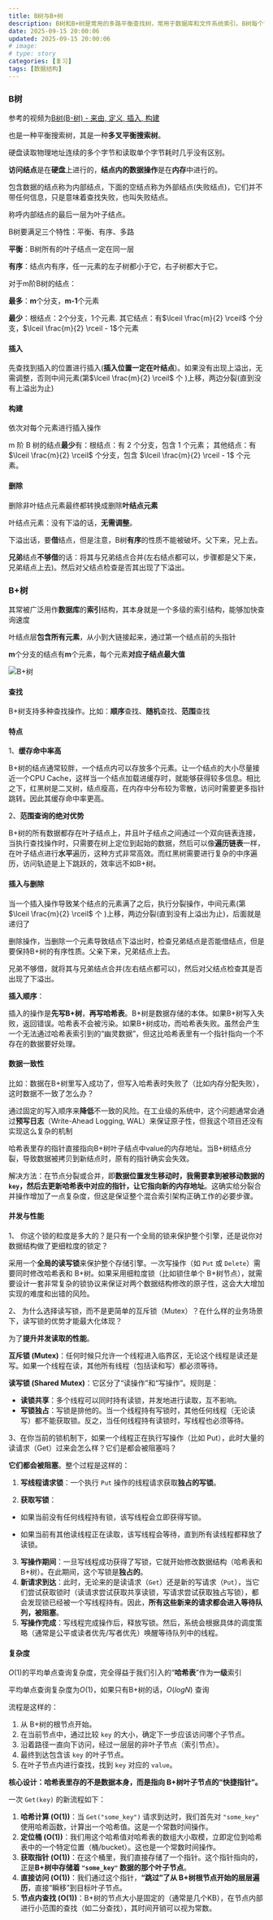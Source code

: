 ```yaml
---
title: B树与B+树
description: B树和B+树是常用的多路平衡查找树，常用于数据库和文件系统索引。B树每个节点同时存放键和数据，而B+树的非叶子节点只存储键作为索引，所有数据则集中存储在叶子节点。这让B+树在范围查询和磁盘I/O方面更具优势，且更容易获得更高的缓存命中率。此外，文章还介绍了将哈希表与B+树结合以实现接近O(1)的平均查询速度
date: 2025-09-15 20:00:06
updated: 2025-09-15 20:00:06
# image:
# type: story
categories: [复习]
tags: [数据结构]
---
```


### B树

参考的视频为[B树(B-树) - 来由, 定义, 插入, 构建](https://www.bilibili.com/video/BV1tJ4m1w7yR/?spm_id_from=333.337.search-card.all.click&vd_source=926559b5444a073a9a6635cc350e8504)

也是一种平衡搜索树，其是一种**多叉平衡搜索树**。

硬盘读取物理地址连续的多个字节和读取单个字节耗时几乎没有区别。

**访问结点**是在**硬盘**上进行的，**结点内的数据操作**是在**内存**中进行的。

包含数据的结点称为内部结点，下面的空结点称为外部结点(失败结点)，它们并不带任何信息，只是意味着查找失败，也叫失败结点。

称呼内部结点的最后一层为叶子结点。

B树要满足三个特性：平衡、有序、多路

**平衡**：B树所有的叶子结点一定在同一层

**有序**：结点内有序，任一元素的左子树都小于它，右子树都大于它。

对于m阶B树的结点：

**最多**：**m**个分支，**m-1**个元素

**最少**：根结点：2个分支，1个元素. 其它结点：有$\lceil \frac{m}{2} \rceil$ 个分支，$\lceil \frac{m}{2} \rceil - 1$个元素

#### 插入

先查找到插入的位置进行插入(**插入位置一定在叶结点**)。如果没有出现上溢出，无需调整，否则中间元素(第$\lceil \frac{m}{2} \rceil$ 个 )上移，两边分裂(直到没有上溢出为止)

#### 构建

依次对每个元素进行插入操作

m 阶 B 树的结点**最少**有：根结点：有 2 个分支，包含 1 个元素； 其他结点：有 $\lceil \frac{m}{2} \rceil$ 个分支，包含 $\lceil \frac{m}{2} \rceil - 1$ 个元素。

#### 删除

删除非叶结点元素最终都转换成删除**叶结点元素**

叶结点元素：没有下溢的话，**无需调整**。

下溢出话，要**借**结点，但是注意，B树**有序**的性质不能被破坏。父下来，兄上去。

**兄弟**结点**不够借**的话：将其与兄弟结点合并(左右结点都可以，步骤都是父下来，兄弟结点上去)。然后对父结点检查是否其出现了下溢出。

### B+树

其常被广泛用作**数据库**的**索引**结构，其本身就是一个多级的索引结构，能够加快查询速度

叶结点层**包含所有元素**，从小到大链接起来，通过第一个结点前的头指针

**m**个分支的结点有**m**个元素，每个元素**对应子结点最大值**

![B+树](https://video.yangzy.top/picgo/B%2B.png)

#### 查找

B+树支持多种查找操作。比如：**顺序**查找、**随机**查找、**范围**查找

#### 特点

1、**缓存命中率高**

B+树的结点通常较胖，一个结点内可以存放多个元素。让一个结点的大小尽量接近一个CPU Cache，这样当一个结点加载进缓存时，就能够获得较多信息。相比之下，红黑树是二叉树，结点瘦高，在内存中分布较为零散，访问时需要更多指针跳转。因此其缓存命中率更高。

2、**范围查询的绝对优势**

B+树的所有数据都存在叶子结点上，并且叶子结点之间通过一个双向链表连接，当执行查找操作时，只需要在树上定位到起始的数据，然后可以像**遍历链表**一样，在叶子结点进行**水平**遍历，这种方式非常高效。而红黑树需要进行复杂的中序遍历，访问轨迹是上下跳跃的，效率远不如B+树。

#### 插入与删除

当一个插入操作导致某个结点的元素满了之后，执行分裂操作，中间元素(第$\lceil \frac{m}{2} \rceil$ 个 )上移，两边分裂(直到没有上溢出为止)，后面就是递归了

删除操作，当删除一个元素导致结点下溢出时，检查兄弟结点是否能借结点，但是要保持B+树的有序性质。父亲下来，兄弟结点上去。

兄弟不够借，就将其与兄弟结点合并(左右结点都可以)，然后对父结点检查其是否出现了下溢出。

**插入顺序**：

插入的操作是**先写B+树**，**再写哈希表**。B+树是数据存储的本体。如果B+树写入失败，返回错误。哈希表不会被污染。如果B+树成功，而哈希表失败。虽然会产生一个无法通过哈希表索引到的“幽灵数据”，但这比哈希表里有一个指针指向一个不存在的数据要好处理。

#### 数据一致性

比如：数据在B+树里写入成功了，但写入哈希表时失败了（比如内存分配失败），这时数据不一致了怎么办？

通过固定的写入顺序来**降低**不一致的风险。在工业级的系统中，这个问题通常会通过**预写日志**（Write-Ahead Logging, WAL）来保证原子性，但我这个项目还没有实现这么复杂的机制

哈希表里存的指针直接指向B+树叶子结点中value的内存地址。当B+树结点分裂，导致数据被拷贝到新结点时，原有的指针确实会失效。

解决方法：在节点分裂或合并，即**数据位置发生移动时，我需要拿到被移动数据的`key`，然后去更新哈希表中对应的指针，让它指向新的内存地址**。这确实给分裂合并操作增加了一点复杂度，但这是保证整个混合索引架构正确工作的必要步骤。

#### 并发与性能

1、 你这个锁的粒度是多大的？是只有一个全局的锁来保护整个引擎，还是说你对数据结构做了更细粒度的锁定？

采用一个**全局的读写锁**来保护整个存储引擎。一次写操作（如 `Put` 或 `Delete`）需要同时修改哈希表和 B+树。如果采用细粒度锁（比如锁住单个 B+树节点），就需要设计一套非常复杂的锁协议来保证对两个数据结构修改的原子性，这会大大增加实现的难度和出错的风险。

2、 为什么选择读写锁，而不是更简单的互斥锁（Mutex）？在什么样的业务场景下，读写锁的优势才能最大化体现？

为了**提升并发读取的性能**。

**互斥锁 (Mutex)**：任何时候只允许一个线程进入临界区，无论这个线程是读还是写。如果一个线程在读，其他所有线程（包括读和写）都必须等待。

**读写锁 (Shared Mutex)**：它区分了“读操作”和“写操作”。规则是：

- **读锁共享**：多个线程可以同时持有读锁，并发地进行读取，互不影响。
- **写锁独占**：写锁是排他的。当一个线程持有写锁时，其他任何线程（无论读写）都不能获取锁。反之，当任何线程持有读锁时，写线程也必须等待。

3、在你当前的锁机制下，如果一个线程正在执行写操作（比如 Put），此时大量的读请求（Get）过来会怎么样？它们是都会被阻塞吗？

**它们都会被阻塞**。整个过程是这样的：

1. **写线程请求锁**：一个执行 `Put` 操作的线程请求获取**独占的写锁**。

2. **获取写锁**：

- 如果当前没有任何线程持有锁，该写线程会立即获得写锁。

- 如果当前有其他读线程正在读取，该写线程会等待，直到所有读线程都释放了读锁。

3. **写操作期间**：一旦写线程成功获得了写锁，它就开始修改数据结构（哈希表和B+树）。在此期间，这个写锁是**独占的**。
4. **新请求到达**：此时，无论来的是读请求（`Get`）还是新的写请求（`Put`），当它们尝试获取锁时（读请求尝试获取共享读锁，写请求尝试获取独占写锁），都会发现锁已经被一个写线程持有。因此，**所有这些新来的请求都会进入等待队列，被阻塞**。
5. **写操作完成**：写线程完成操作后，释放写锁。然后，系统会根据具体的调度策略（通常是公平或读者优先/写者优先）唤醒等待队列中的线程。

#### 复杂度

$O(1)$的平均单点查询复杂度，完全得益于我们引入的“**哈希表**”作为**一级**索引

平均单点查询复杂度为$O(1)$，如果只有B+树的话，$O(log N)$ 查询

流程是这样的：

1. 从 B+树的根节点开始。
2. 在当前节点中，通过比较 `key` 的大小，确定下一步应该访问哪个子节点。
3. 沿着路径一直向下访问，经过一层层的非叶子节点（索引节点）。
4. 最终到达包含该 `key` 的叶子节点。
5. 在叶子节点内进行查找，找到 `key` 对应的 `value`。

**核心设计：哈希表里存的不是数据本身，而是指向 B+树叶子节点的“快捷指针”。**

一次 `Get(key)` 的新流程如下：

1. **哈希计算 (O(1))**：当 `Get("some_key")` 请求到达时，我们首先对 `"some_key"` 使用哈希函数，计算出一个哈希值。这是一个常数时间操作。
2. **定位桶 (O(1))**：我们用这个哈希值对哈希表的数组大小取模，立即定位到哈希表中的一个特定位置（桶/bucket）。这也是一个常数时间操作。
3. **获取指针 (O(1))**：在这个桶里，我们直接存储了一个指针。这个指针指向的，正是**B+树中存储着 `"some_key"` 数据的那个叶子节点**。
4. **直接访问 (O(1))**：我们通过这个指针，**“跳过”了从 B+树根节点开始的层层遍历**，直接“瞬移”到目标叶子节点。
5. **节点内查找 (O(1))**：B+树的节点大小是固定的（通常是几个KB），在节点内部进行小范围的查找（如二分查找），其时间开销可以视为常数。